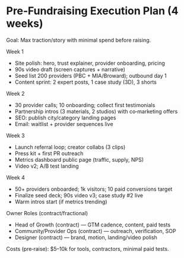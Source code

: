# Pre‑Fundraising Execution Plan (4 weeks)

Goal: Max traction/story with minimal spend before raising.

Week 1
- Site polish: hero, trust explainer, provider onboarding, pricing
- 90s video draft (screen captures + narrative)
- Seed list 200 providers (PBC + MIA/Broward); outbound day 1
- Content sprint: 2 expert posts, 1 case study (3D), 3 shorts

Week 2
- 30 provider calls; 10 onboarding; collect first testimonials
- Partnership intros (3 materials, 2 studios) with co‑marketing offers
- SEO: publish city/category landing pages
- Email: waitlist + provider sequences live

Week 3
- Launch referral loop; creator collabs (3 clips)
- Press kit + first PR outreach
- Metrics dashboard public page (traffic, supply, NPS)
- Video v2; A/B test landing

Week 4
- 50+ providers onboarded; 1k visitors; 10 paid conversions target
- Finalize seed deck; 90s video v3; case study #2 live
- Warm intros start (if metrics trending)

Owner Roles (contract/fractional)
- Head of Growth (contract) — GTM cadence, content, paid tests
- Community/Provider Ops (contract) — outreach, verification, SOP
- Designer (contract) — brand, motion, landing/video polish

Costs (pre‑raise): $5–10k for tools, contractors, minimal paid tests.
